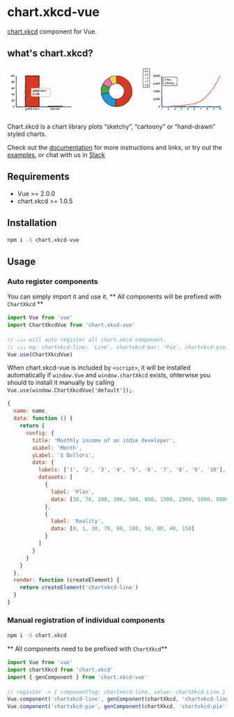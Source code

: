 # chart.xkcd-vue

[chart.xkcd](https://timqian.com/chart.xkcd/) component for Vue.

## what's chart.xkcd?

[![](https://raw.githubusercontent.com/timqian/images/master/20190819131226.gif)](https://timqian.com/chart.xkcd/)

Chart.xkcd is a chart library plots “sketchy”, “cartoony” or “hand-drawn” styled charts.

Check out the [documentation](https://timqian.com/chart.xkcd/) for more instructions and links, or try out the [examples](./examples), or chat with us in [Slack](https://join.slack.com/t/t9tio/shared_invite/enQtNjgzMzkwMDM0NTE3LTE5ZTUzYjU4Y2I0YzRiZjNkYTkzMzE1ZmM0NDdmYzRlZmMxNGY1MzZlN2EwYjYyNWVlMWY0Nzk2MDBhNWZlY2I)

## Requirements

- Vue >= 2.0.0
- chart.xkcd >= 1.0.5

## Installation

```bash
npm i -S chart.xkcd-vue
```

## Usage

### Auto register components

You can simply import it and use it.
** All components will be prefixed with `ChartXkcd` **

```js
import Vue from 'vue'
import ChartXkcdVue from 'chart.xkcd-vue'

// ↓↓↓ will auto register all chart.xkcd component.
// ↓↓↓ eg: chartxkcd-line: 'Line', chartxkcd-bar: 'Pie', chartxkcd-pie: 'Bar' ...
Vue.use(ChartXkcdVue)
```

When chart.xkcd-vue is included by `<script>`, it will be installed automatically if `window.Vue` and `window.chartXkcd` exists, ohterwise you should to install it manually by calling `Vue.use(window.ChartXkcdVue['default']);`.

```js
{
  name: name,
  data: function () {
    return {
      config: {
        title: 'Monthly income of an indie developer',
        xLabel: 'Month',
        yLabel: '$ Dollors',
        data: {
          labels: ['1', '2', '3', '4', '5', '6', '7', '8', '9', '10'],
          datasets: [
            {
              label: 'Plan',
              data: [30, 70, 200, 300, 500, 800, 1500, 2900, 5000, 8000]
            },
            {
              label: 'Reality',
              data: [0, 1, 30, 70, 80, 100, 50, 80, 40, 150]
            }
          ]
        }
      }
    }
  },
  render: function (createElement) {
    return createElement('chartxkcd-line')
  }
}
```

### Manual registration of individual components

```bash
npm i -S chart.xkcd
```

** All components need to be prefixed with `ChartXkcd`**

```js
import Vue from 'vue'
import chartXkcd from 'chart.xkcd'
import { genComponent } from 'chart.xkcd-vue'

// register -> { componentTag: chartxkcd-line, value: chartXkcd.Line }
Vue.component('chartxkcd-line', genComponent(chartXkcd, 'chartxkcd-line'))
Vue.component('chartxkcd-pie', genComponent(chartXkcd, 'chartxkcd-pie'))
```
